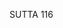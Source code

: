 SUTTA 116

[^1093]: In Sri Lanka this sutta is regularly recited as a protective discourse and is included in the medieval compilation, Mahā Pirit Pota, "The Great Book of Protection."

[^1094]: This and the following are mountains surrounding Rājagaha.

[^1095]: A paccekabuddha is one who attains enlightenment and liberation on his own, without relying on the Dhamma taught by the Buddha, but is not capable of teaching the Dhamma to others and establishing the Dispensation. Paccekabuddhas arise only at a time when no Dispensation of a Buddha exists in the world. For a fuller study of the subject see Ria Kloppenborg, The Paccekabuddha: A Buddhist Ascetic.

[^1096]: Ayam pabbato ime ist gilati: a word play is involved here.

[^1097]: Tagarasikhin is referred to at Ud 5:4/50 and SN 3:20/i.92.

[^1098]: Nm remarks in Ms that without the aid of the commentary it is extremely difficult to distinguish the proper names of the paccekabuddhas from their descriptive epithets.

